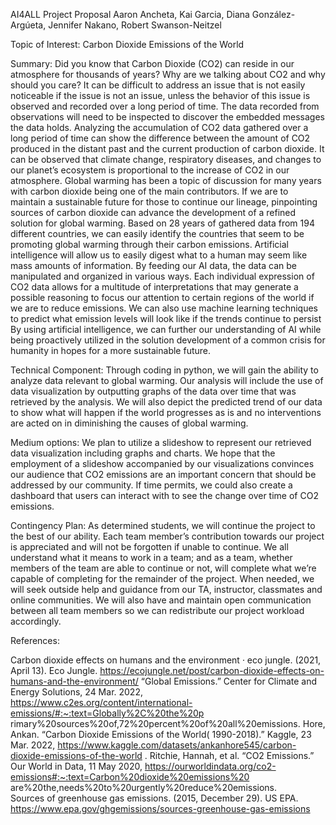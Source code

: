 AI4ALL Project Proposal
Aaron Ancheta, Kai Garcia, Diana González-Argúeta, Jennifer Nakano, Robert Swanson-Neitzel

Topic of Interest:
Carbon Dioxide Emissions of the World

Summary:
    Did you know that Carbon Dioxide (CO2) can reside in our atmosphere for thousands of years? Why are we talking about CO2 and why should you care?
It can be difficult to address an issue that is not easily noticeable if the issue is not an issue, unless the behavior of this issue is observed and recorded over a long period of time. The data recorded from observations will need to be inspected to discover the embedded messages the data holds.
Analyzing the accumulation of CO2 data gathered over a long period of time can show the difference between the amount of CO2 produced in the distant past and the current production of carbon dioxide. It can be observed that climate change, respiratory diseases, and changes to our planet’s ecosystem is proportional to the increase of CO2 in our atmosphere.
Global warming has been a topic of discussion for many years with carbon dioxide being one of the main contributors. If we are to maintain a sustainable future for those to continue our lineage, pinpointing sources of carbon dioxide can advance the development of a refined solution for global warming. Based on 28 years of gathered data from 194 different countries, we can easily identify the countries that seem to be promoting global warming through their carbon emissions. 
Artificial intelligence will allow us to easily digest what to a human may seem like mass amounts of information. By feeding our AI data, the data can be manipulated and organized in various ways. Each individual expression of CO2 data allows for a multitude of interpretations that may generate a possible reasoning to focus our attention to certain regions of the world if we are to reduce emissions. We can also use machine learning techniques to predict what emission levels will look like if the trends continue to persist
By using artificial intelligence, we can further our understanding of AI while being proactively utilized in the solution development of a common crisis for humanity in hopes for a more sustainable future.

Technical Component:
    Through coding in python, we will gain the ability to analyze data relevant to global warming. Our analysis will include the use of data visualization by outputting graphs of the data over time that was retrieved by the analysis. We will also depict the predicted trend of our data to show what will happen if the world progresses as is and no interventions are acted on in diminishing the causes of global warming. 

Medium options:
    We plan to utilize a slideshow to represent our retrieved data visualization including graphs and charts. We hope that the employment of a slideshow accompanied by our visualizations convinces our audience that CO2 emissions are an important concern that should be addressed by our community. If time permits, we could also create a dashboard that users can interact with to see the change over time of CO2 emissions.

Contingency Plan:
    As determined students, we will continue the project to the best of our ability. Each team member’s contribution towards our project is appreciated and will not be forgotten if unable to continue. We all understand what it means to work in a team; and as a team, whether members of the team are able to continue or not, will complete what we’re capable of completing for the remainder of the project.
    When needed, we will seek outside help and guidance from our TA, instructor, classmates and online communities. We will also have and maintain open communication between all team members so we can redistribute our project workload accordingly.

References:


Carbon dioxide effects on humans and the environment · eco jungle. (2021, April 13). Eco Jungle. https://ecojungle.net/post/carbon-dioxide-effects-on-humans-and-the-environment/ 
“Global Emissions.” Center for Climate and Energy Solutions, 24 Mar. 2022, 
https://www.c2es.org/content/international-emissions/#:~:text=Globally%2C%20the%20p
rimary%20sources%20of,72%20percent%20of%20all%20emissions.
Hore, Ankan. “Carbon Dioxide Emissions of the World( 1990-2018).” Kaggle, 23 Mar. 2022, 
    https://www.kaggle.com/datasets/ankanhore545/carbon-dioxide-emissions-of-the-world . 
Ritchie, Hannah, et al. “CO2 Emissions.” Our World in Data, 11 May 2020, 
https://ourworldindata.org/co2-emissions#:~:text=Carbon%20dioxide%20emissions%20
are%20the,needs%20to%20urgently%20reduce%20emissions.  
Sources of greenhouse gas emissions. (2015, December 29). US EPA. https://www.epa.gov/ghgemissions/sources-greenhouse-gas-emissions
